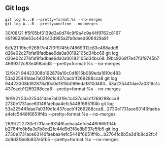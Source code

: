 
## Git logs

```unix
git log A...B --pretty=format:%s --no-merges 
git log A...B --pretty=oneline --no-merges
```

30/08/21
ff5f05bf3139d3a0d74c9f9a4c9a44f9762c8167
49198246e63c443443d985a2fb0deed606429a91

6/9/21
19bc9268f7e47f3f9745b74669312c83e468add8
d26e02c27bfaf8fadbae6da0a00182105d34bc68
git log d26e02c27bfaf8fadbae6da0a00182105d34bc68..19bc9268f7e47f3f9745b74669312c83e468add8 --pretty=format:%s --no-merges

12/9/21
94423308b192878a10c0d1815b089eda1810d483
53a225441dae7a0319c1c437cacb1f269288cca8
git log 94423308b192878a10c0d1815b089eda1810d483...53a225441dae7a0319c1c437cacb1f269288cca8 --pretty=format:%s --no-merges

19/9/21
53a225441dae7a0319c1c437cacb1f269288cca8
2730e1731ace63146faebaa4efc5448f6651ff4b
git log 53a225441dae7a0319c1c437cacb1f269288cca8...2730e1731ace63146faebaa4efc5448f6651ff4b --pretty=format:%s --no-merges

26/9/21
2730e1731ace63146faebaa4efc5448f6651ff4b
b2764fc8b5a3d1b8cd2fc44d9d3f8e8b937e5fb5
git log 2730e1731ace63146faebaa4efc5448f6651ff4b...b2764fc8b5a3d1b8cd2fc44d9d3f8e8b937e5fb5 --pretty=format:%s --no-merges